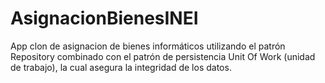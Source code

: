 # AsignacionBienesINEI
 App clon de asignacion de bienes informáticos utilizando el patrón Repository combinado con el patrón de persistencia Unit Of Work (unidad de trabajo), la cual asegura la integridad de los datos.
